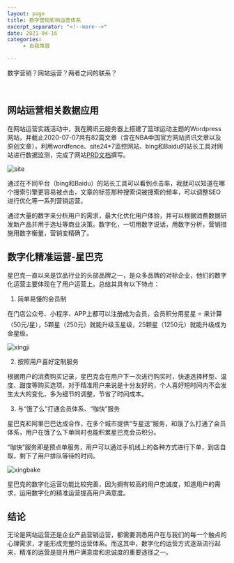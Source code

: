 ```yaml
---
layout: page
title: 数字营销影响运营体系
excerpt_separator: "<!--more-->"
date: 2021-04-16
categories:
     - 自我策展

---
```

数字营销？网站运营？两者之间的联系？
<!--more-->
&nbsp;
## 网站运营相关数据应用
在网站运营实践活动中，我在腾讯云服务器上搭建了篮球运动主题的Wordpress网站，并截止2020-07-07共有82篇文章（含在NBA中国官方网站资讯文章以及原创文章），利用wordfence、site24*7监控网站、bing和Baidu的站长工具对网站进行数据监测，完成了网站[PRD文档](https://gitee.com/EdisonQXF/Web_Operations#%E7%AB%99%E9%95%BF%E5%B7%A5%E5%85%B7abaidu%E7%AB%99%E9%95%BF%E5%B7%A5%E5%85%B7)撰写。

![site](https://gitee.com/EdisonQXF/Web_Operations/raw/master/images/site%E6%95%B0%E6%8D%AE%E8%A1%A8.png)

通过在不同平台（bing和Baidu）的站长工具可以看到点击率，我就可以知道在哪个搜索引擎更容易被点击，文章的标签那种搜索词被搜索的频率，可以调整SEO进行优化等一系列营销运营。

通过大量的数字来分析用户的需求，最大化优化用户体验，并可以根据消费数据研发新产品并用于选址等商业决策。数字化，一切用数字说话，用数字分析，营销措施用数字衡量，营销变精确了。


## 数字化精准运营-星巴克

星巴克一直以来是饮品行业的头部品牌之一，是众多品牌的对标企业，他们的数字化运营主要体现在了用户运营上。总结其具有以下特点：

1. 简单易懂的会员制

在门店公众号、小程序、APP上都可以注册成为会员，会员积分用星星 :star: 来计算（50元/星），5颗星（250元）就能升级玉星级，25颗星（1250元）就能升级成为金星级。

![xingji](https://gitee.com/EdisonQXF/Xiaofeng/raw/gh-pages/assets/images/xingji.jpg)

2. 按照用户喜好定制服务

根据用户的消费购买记录，星巴克会在用户下一次进行购买时，快速选择杯型、温度、甜度等购买选项，对于精准用户来说是十分友好的，个人喜好短时间内不会发生太大的变化，多为细节的调整，节省了时间成本。

3. 与“饿了么”打通会员体系、“咖快”服务

星巴克和阿里巴巴达成合作，在多个城市提供“专星送”服务，和饿了么打通了会员体系，用户在饿了么下单同时也能积累星巴克会员积分。

“咖快”服务即是预点单服务，用户可以通过手机线上的各种方式进行下单，到店自取，剩下了用户排队等待的时间。

![xingbake](https://gitee.com/EdisonQXF/Xiaofeng/raw/gh-pages/assets/images/zhuanxingsong.jpg)

星巴克的数字化运营功能比较完善，因为拥有较高的用户忠诚度，知道用户的需求，运用数字化的精准运营提高用户满意度。

## 结论
无论是网站运营还是企业产品营销运营，都需要洞悉用户在与我们的每一个触点的心理需求，才能形成完整的运营体系。而这其中，数字化的运营方式逐渐流行起来，精准的运营是提升用户满意度和忠诚度的重要途径之一。

